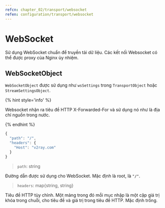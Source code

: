 ```yaml
---
refcn: chapter_02/transport/websocket
refen: configuration/transport/websocket
---
```


# WebSocket

Sử dụng WebSocket chuẩn để truyền tải dữ liệu. Các kết nối Websocket có thể được proxy của Nginx ủy nhiệm.

## WebSocketObject

`WebSocketObject` được sử dụng như `wsSettings` trong `TransportObject` hoặc `StreamSettingsObject`.

{% hint style='info' %}

Websocket nhận ra tiêu đề HTTP X-Forwarded-For và sử dụng nó như là địa chỉ nguồn trong nước.

{% endhint %}

```javascript
{
  "path": "/",
  "headers": {
    "Host": "v2ray.com"
  }
}
```

> `path`: string

Đường dẫn được sử dụng cho WebSocket. Mặc định là root, là `"/"`.

> `headers`: map{string, string}

Tiêu đề HTTP tùy chỉnh. Một mảng trong đó mỗi mục nhập là một cặp giá trị khóa trong chuỗi, cho tiêu đề và giá trị trong tiêu đề HTTP. Mặc định trống.